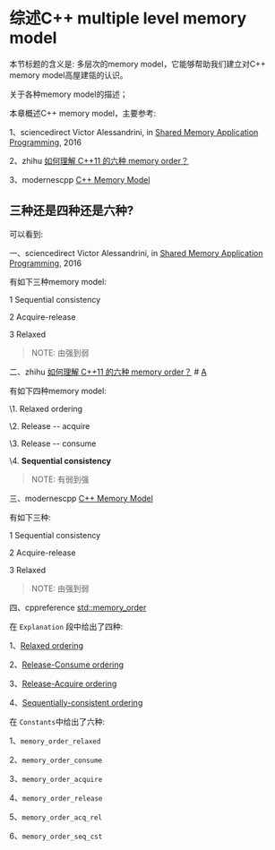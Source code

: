 # 综述C++ multiple level memory model

本节标题的含义是: 多层次的memory model，它能够帮助我们建立对C++ memory model高屋建瓴的认识。

关于各种memory model的描述；

本章概述C++ memory model，主要参考:

1、sciencedirect Victor Alessandrini, in [Shared Memory Application Programming](https://www.sciencedirect.com/book/9780128037614/shared-memory-application-programming), 2016

2、zhihu [如何理解 C++11 的六种 memory order？](https://www.zhihu.com/question/24301047)

3、modernescpp [C++ Memory Model](https://www.modernescpp.com/index.php/c-memory-model)

## 三种还是四种还是六种?

可以看到:

一、sciencedirect Victor Alessandrini, in [Shared Memory Application Programming](https://www.sciencedirect.com/book/9780128037614/shared-memory-application-programming), 2016

有如下三种memory model:

1 Sequential consistency

2 Acquire-release

3 Relaxed

> NOTE: 由强到弱

二、zhihu [如何理解 C++11 的六种 memory order？](https://www.zhihu.com/question/24301047)  # [A](https://www.zhihu.com/question/24301047/answer/85844428) 

有如下四种memory model:

\1. Relaxed ordering

\2. Release -- acquire

\3. Release -- consume

\4. **Sequential consistency**

> NOTE: 有弱到强

三、modernescpp [C++ Memory Model](https://www.modernescpp.com/index.php/c-memory-model)

有如下三种:

1 Sequential consistency

2 Acquire-release

3 Relaxed

> NOTE: 由强到弱

四、cppreference [std::memory_order](https://en.cppreference.com/w/cpp/atomic/memory_order)

在 `Explanation` 段中给出了四种:

1、[Relaxed ordering](https://en.cppreference.com/w/cpp/atomic/memory_order#Relaxed_ordering) 

2、[Release-Consume ordering](https://en.cppreference.com/w/cpp/atomic/memory_order#Release-Consume_ordering) 

3、[Release-Acquire ordering](https://en.cppreference.com/w/cpp/atomic/memory_order#Release-Acquire_ordering) 

4、[Sequentially-consistent ordering](https://en.cppreference.com/w/cpp/atomic/memory_order#Sequentially-consistent_ordering) 

在 `Constants`中给出了六种:

1、`memory_order_relaxed`

2、`memory_order_consume`

3、`memory_order_acquire`

4、`memory_order_release`

5、`memory_order_acq_rel`

6、`memory_order_seq_cst`




